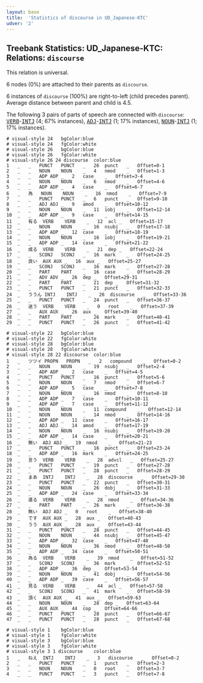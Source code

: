 ```yaml
---
layout: base
title:  'Statistics of discourse in UD_Japanese-KTC'
udver: '2'
---
```


## Treebank Statistics: UD_Japanese-KTC: Relations: `discourse`

This relation is universal.

6 nodes (0%) are attached to their parents as `discourse`.

6 instances of `discourse` (100%) are right-to-left (child precedes parent).
Average distance between parent and child is 4.5.

The following 3 pairs of parts of speech are connected with `discourse`: <tt><a href="ja_ktc-pos-VERB.html">VERB</a></tt>-<tt><a href="ja_ktc-pos-INTJ.html">INTJ</a></tt> (4; 67% instances), <tt><a href="ja_ktc-pos-ADJ.html">ADJ</a></tt>-<tt><a href="ja_ktc-pos-INTJ.html">INTJ</a></tt> (1; 17% instances), <tt><a href="ja_ktc-pos-NOUN.html">NOUN</a></tt>-<tt><a href="ja_ktc-pos-INTJ.html">INTJ</a></tt> (1; 17% instances).


~~~ conllu
# visual-style 24	bgColor:blue
# visual-style 24	fgColor:white
# visual-style 26	bgColor:blue
# visual-style 26	fgColor:white
# visual-style 26 24 discourse	color:blue
1	_	_	PUNCT	PUNCT	_	26	punct	_	Offset=0-1
2	_	_	NOUN	NOUN	_	4	nmod	_	Offset=1-3
3	_	_	ADP	ADP	_	2	case	_	Offset=3-4
4	_	_	NOUN	NOUN	_	6	nmod	_	Offset=4-6
5	_	_	ADP	ADP	_	4	case	_	Offset=6-7
6	_	為	NOUN	NOUN	_	16	nmod	_	Offset=7-9
7	_	_	PUNCT	PUNCT	_	6	punct	_	Offset=9-10
8	_	_	ADJ	ADJ	_	9	amod	_	Offset=10-12
9	_	_	NOUN	NOUN	_	11	iobj	_	Offset=12-14
10	_	_	ADP	ADP	_	9	case	_	Offset=14-15
11	_	有る	VERB	VERB	_	12	acl	_	Offset=15-17
12	_	_	NOUN	NOUN	_	16	nsubj	_	Offset=17-18
13	_	_	ADP	ADP	_	12	case	_	Offset=18-19
14	_	_	NOUN	NOUN	_	16	iobj	_	Offset=19-21
15	_	_	ADP	ADP	_	14	case	_	Offset=21-22
16	_	成る	VERB	VERB	_	21	dep	_	Offset=22-24
17	_	_	SCONJ	SCONJ	_	16	mark	_	Offset=24-25
18	_	良い	AUX	AUX	_	16	aux	_	Offset=25-27
19	_	_	SCONJ	SCONJ	_	16	mark	_	Offset=27-28
20	_	_	PART	PART	_	16	case	_	Offset=28-29
21	_	_	ADV	ADV	_	26	dep	_	Offset=29-31
22	_	_	PART	PART	_	21	dep	_	Offset=31-32
23	_	_	PUNCT	PUNCT	_	21	punct	_	Offset=32-33
24	_	ううん	INTJ	INTJ	_	26	discourse	_	Offset=33-36
25	_	_	PUNCT	PUNCT	_	24	punct	_	Offset=36-37
26	_	迷う	VERB	VERB	_	0	root	_	Offset=37-39
27	_	_	AUX	AUX	_	26	aux	_	Offset=39-40
28	_	_	PART	PART	_	26	mark	_	Offset=40-41
29	_	_	PUNCT	PUNCT	_	26	punct	_	Offset=41-42

~~~


~~~ conllu
# visual-style 22	bgColor:blue
# visual-style 22	fgColor:white
# visual-style 28	bgColor:blue
# visual-style 28	fgColor:white
# visual-style 28 22 discourse	color:blue
1	_	ツツイ	PROPN	PROPN	_	2	compound	_	Offset=0-2
2	_	_	NOUN	NOUN	_	19	nsubj	_	Offset=2-4
3	_	_	ADP	ADP	_	2	case	_	Offset=4-5
4	_	_	PUNCT	PUNCT	_	16	punct	_	Offset=5-6
5	_	_	NOUN	NOUN	_	7	nmod	_	Offset=6-7
6	_	_	ADP	ADP	_	5	case	_	Offset=7-8
7	_	_	NOUN	NOUN	_	16	nmod	_	Offset=8-10
8	_	_	ADP	ADP	_	7	case	_	Offset=10-11
9	_	_	ADP	ADP	_	7	case	_	Offset=11-12
10	_	_	NOUN	NOUN	_	11	compound	_	Offset=12-14
11	_	_	NOUN	NOUN	_	14	nmod	_	Offset=14-16
12	_	_	ADP	ADP	_	11	case	_	Offset=16-17
13	_	_	ADJ	ADJ	_	14	amod	_	Offset=17-19
14	_	_	NOUN	NOUN	_	16	nsubj	_	Offset=19-20
15	_	_	ADP	ADP	_	14	case	_	Offset=20-21
16	_	無い	ADJ	ADJ	_	19	nmod	_	Offset=21-23
17	_	_	PUNCT	PUNCT	_	16	punct	_	Offset=23-24
18	_	_	ADP	ADP	_	16	mark	_	Offset=24-25
19	_	言う	VERB	VERB	_	28	advcl	_	Offset=25-27
20	_	_	PUNCT	PUNCT	_	19	punct	_	Offset=27-28
21	_	_	PUNCT	PUNCT	_	28	punct	_	Offset=28-29
22	_	まあ	INTJ	INTJ	_	28	discourse	_	Offset=29-30
23	_	_	PUNCT	PUNCT	_	22	punct	_	Offset=30-31
24	_	_	NOUN	NOUN	_	26	dobj	_	Offset=31-33
25	_	_	ADP	ADP	_	24	case	_	Offset=33-34
26	_	遣る	VERB	VERB	_	28	nmod	_	Offset=34-36
27	_	_	PART	PART	_	26	mark	_	Offset=36-38
28	_	無い	ADJ	ADJ	_	0	root	_	Offset=38-40
29	_	です	AUX	AUX	_	28	aux	_	Offset=40-43
30	_	うう	AUX	AUX	_	28	aux	_	Offset=43-44
31	_	_	PUNCT	PUNCT	_	28	punct	_	Offset=44-45
32	_	_	NOUN	NOUN	_	44	nsubj	_	Offset=45-47
33	_	_	ADP	ADP	_	32	case	_	Offset=47-48
34	_	_	NOUN	NOUN	_	36	nmod	_	Offset=48-50
35	_	_	ADP	ADP	_	34	case	_	Offset=50-51
36	_	為る	VERB	VERB	_	39	nmod	_	Offset=51-52
37	_	_	SCONJ	SCONJ	_	36	mark	_	Offset=52-53
38	_	_	ADP	ADP	_	36	dep	_	Offset=53-54
39	_	_	NOUN	NOUN	_	41	dobj	_	Offset=54-56
40	_	_	ADP	ADP	_	39	case	_	Offset=56-57
41	_	見る	VERB	VERB	_	44	acl	_	Offset=57-58
42	_	_	SCONJ	SCONJ	_	41	mark	_	Offset=58-59
43	_	頂く	AUX	AUX	_	41	aux	_	Offset=59-63
44	_	_	NOUN	NOUN	_	28	dep	_	Offset=63-64
45	_	_	AUX	AUX	_	44	cop	_	Offset=64-66
46	_	_	PUNCT	PUNCT	_	28	punct	_	Offset=66-67
47	_	_	PUNCT	PUNCT	_	28	punct	_	Offset=67-68

~~~


~~~ conllu
# visual-style 1	bgColor:blue
# visual-style 1	fgColor:white
# visual-style 3	bgColor:blue
# visual-style 3	fgColor:white
# visual-style 3 1 discourse	color:blue
1	_	ねえ	INTJ	INTJ	_	3	discourse	_	Offset=0-2
2	_	_	PUNCT	PUNCT	_	1	punct	_	Offset=2-3
3	_	_	NOUN	NOUN	_	0	root	_	Offset=3-7
4	_	_	PUNCT	PUNCT	_	3	punct	_	Offset=7-8

~~~


